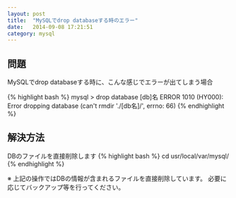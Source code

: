 ```yaml
---
layout: post
title:  "MySQLでdrop databaseする時のエラー"
date:   2014-09-08 17:21:51
category: mysql
---
```


## 問題

MySQLでdrop databaseする時に、こんな感じでエラーが出てしまう場合

{% highlight bash %}
mysql > drop database [db]名
ERROR 1010 (HY000): Error dropping database (can't rmdir './[db名]/', errno: 66)
{% endhighlight %}

## 解決方法

DBのファイルを直接削除します
{% highlight bash %}
cd usr/local/var/mysql/
{% endhighlight %}

※ 上記の操作ではDBの情報が含まれるファイルを直接削除しています。 必要に応じてバックアップ等を行ってください。

